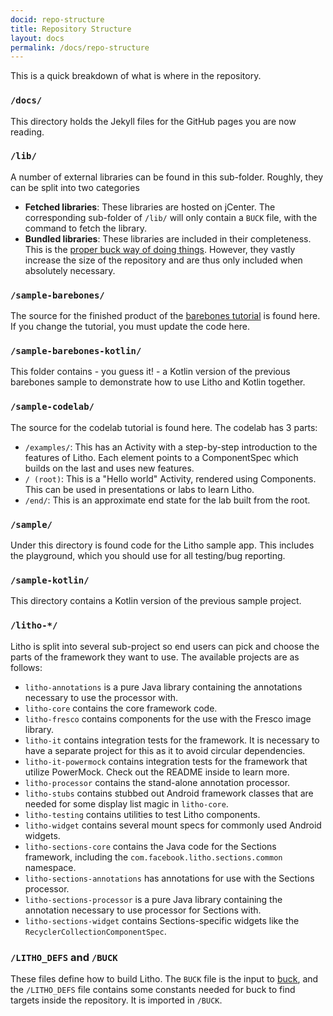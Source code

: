 ```yaml
---
docid: repo-structure
title: Repository Structure
layout: docs
permalink: /docs/repo-structure
---
```


This is a quick breakdown of what is where in the repository.

### `/docs/`

This directory holds the Jekyll files for the GitHub pages you are now reading.

### `/lib/`

A number of external libraries can be found in this sub-folder.  Roughly, they can be split into two categories

 * **Fetched libraries**:  These libraries are hosted on jCenter.  The corresponding sub-folder of `/lib/` will only contain a `BUCK` file, with the command to fetch the library.
 * **Bundled libraries**:  These libraries are included in their completeness.  This is the [proper buck way of doing things](https://buckbuild.com/command/fetch).  However, they vastly increase the size of the repository and are thus only included when absolutely necessary.

### `/sample-barebones/`

The source for the finished product of the [barebones tutorial](/docs/tutorial) is found here.  If you change the tutorial, you must update the code here.

### `/sample-barebones-kotlin/`

This folder contains - you guess it! - a Kotlin version of the previous barebones sample to demonstrate how to use Litho and Kotlin together.

### `/sample-codelab/`

The source for the codelab tutorial is found here. The codelab has 3 parts:
* `/examples/`: This has an Activity with a step-by-step introduction to the features of Litho. Each element points to a ComponentSpec which builds on the last and uses new features.
* `/ (root)`: This is a "Hello world" Activity, rendered using Components. This can be used in presentations or labs to learn Litho.
* `/end/`: This is an approximate end state for the lab built from the root.

### `/sample/`

Under this directory is found code for the Litho sample app.  This includes the playground, which you should use for all testing/bug reporting.

### `/sample-kotlin/`

This directory contains a Kotlin version of the previous sample project.

### `/litho-*/`

Litho is split into several sub-project so end users can pick and choose the
parts of the framework they want to use. The available projects are as follows:

 * `litho-annotations` is a pure Java library containing the annotations necessary to use the processor with.
 * `litho-core` contains the core framework code.
 * `litho-fresco` contains components for the use with the Fresco image library.
 * `litho-it` contains integration tests for the framework. It is necessary to have a separate project for this as it to avoid circular dependencies.
 * `litho-it-powermock` contains integration tests for the framework that utilize PowerMock. Check out the README inside to learn more.
 * `litho-processor` contains the stand-alone annotation processor.
 * `litho-stubs` contains stubbed out Android framework classes that are needed for some display list magic in `litho-core`.
 * `litho-testing` contains utilities to test Litho components.
 * `litho-widget` contains several mount specs for commonly used Android widgets.
 * `litho-sections-core` contains the Java code for the Sections framework,
    including the `com.facebook.litho.sections.common` namespace.
 * `litho-sections-annotations` has annotations for use with the Sections
    processor.
 * `litho-sections-processor` is a pure Java library containing the annotation necessary to use processor for Sections with.
 * `litho-sections-widget` contains Sections-specific widgets like the
   `RecyclerCollectionComponentSpec`.

### `/LITHO_DEFS` and `/BUCK`

These files define how to build Litho.  The `BUCK` file is the input to [buck](https://buckbuild.com), and the `/LITHO_DEFS` file contains some constants needed for buck to find targets inside the repository.  It is imported in `/BUCK`.

